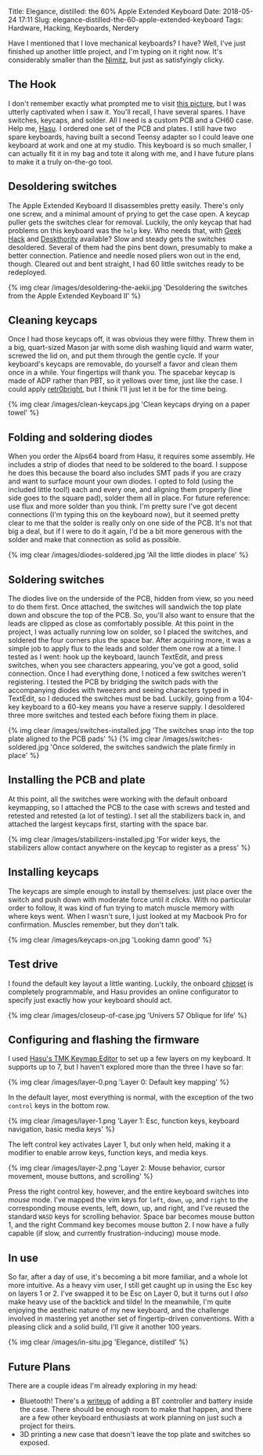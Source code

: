 Title: Elegance, distilled: the 60% Apple Extended Keyboard
Date: 2018-05-24 17:11
Slug: elegance-distilled-the-60-apple-extended-keyboard
Tags: Hardware, Hacking, Keyboards, Nerdery

Have I mentioned that I love mechanical keyboards? I have? Well, I've just
finished up another little project, and I'm typing on it right now. It's
considerably smaller than the [Nimitz](/blog/2014/12/16/nimitz-alive/), but
just as satisfyingly clicky.

The Hook
--------

I don't remember exactly what prompted me to visit
[this picture](https://imgur.com/gallery/N0n8I),
but I was utterly captivated when I saw it. You'll recall, I have several
spares. I have switches, keycaps, and solder. All I need is a custom PCB and a
CH60 case. Help me, [Hasu](https://geekhack.org/index.php?topic=69740.0). I
ordered one set of the PCB and plates. I still have two spare keyboards, having
built a second Teensy adapter so I could leave one keyboard at work and one at
my studio. This keyboard is so much smaller, I can actually fit it in my bag
and tote it along with me, and I have future plans to make it a truly on-the-go
tool.

Desoldering switches
--------------------

The Apple Extended Keyboard II disassembles pretty easily. There's only one
screw, and a minimal amount of prying to get the case open. A keycap puller
gets the switches clear for removal. Luckily, the only keycap that had problems
on this keyboard was the `help` key. Who needs that, with
[Geek Hack](https://geekhack.com/) and [Deskthority](https://deskthority.net/)
available? Slow and steady gets the switches desoldered. Several of them had
the pins bent down, presumably to make a better connection. Patience and needle
nosed pliers won out in the end, though. Cleared out and bent straight, I had
60 little switches ready to be redeployed.

{% img clear /images/desoldering-the-aekii.jpg 'Desoldering the switches from the Apple Extended Keyboard II' %}

Cleaning keycaps
----------------

Once I had those keycaps off, it was obvious they were filthy. Threw them in a
big, quart-sized Mason jar with some dish washing liquid and warm water,
screwed the lid on, and put them through the gentle cycle. If your keyboard's
keycaps are removable, do yourself a favor and clean them once in a while. Your
fingertips will thank you. The spacebar keycap is made of ADP rather than PBT,
so it yellows over time, just like the case. I could apply
[retr0bright](http://www.retr0bright.com/), but I think I'll just let it be for
the time being.

{% img clear /images/clean-keycaps.jpg 'Clean keycaps drying on a paper towel' %}

Folding and soldering diodes
----------------------------

When you order the Alps64 board from Hasu, it requires some assembly. He
includes a strip of diodes that need to be soldered to the board. I suppose he
does this because the board also includes SMT pads if you are crazy and want to
surface mount your own diodes. I opted to fold (using the included little
tool!) each and every one, and aligning them properly (line side goes to the
square pad), solder them all in place. For future reference: use flux and more
solder than you think. I'm pretty sure I've got decent connections (I'm typing
this on the keyboard now), but it seemed pretty clear to me that the solder is
really only on one side of the PCB. It's not that big a deal, but if I were to
do it again, I'd be a bit more generous with the solder and make that
connection as solid as possible.

{% img clear /images/diodes-soldered.jpg 'All the little diodes in place' %}

Soldering switches
------------------

The diodes live on the underside of the PCB, hidden from view, so you need to
do them first. Once attached, the switches will sandwich the top plate down and
obscure the top of the PCB. So, you'll also want to ensure that the leads are
clipped as close as comfortably possible. At this point in the project, I was
actually running low on solder, so I placed the switches, and soldered the four
corners plus the space bar. After acquiring more, it was a simple job to apply
flux to the leads and solder them one row at a time. I tested as I went: hook
up the keyboard, launch TextEdit, and press switches, when you see characters
appearing, you've got a good, solid connection. Once I had everything done, I
noticed a few switches weren't registering. I tested the PCB by bridging the
switch pads with the accompanying diodes with tweezers and seeing characters
typed in TextEdit, so I deduced the switches must be bad. Luckily, going from a
104-key keyboard to a 60-key means you have a reserve supply. I desoldered
three more switches and tested each before fixing them in place.

{% img clear /images/switches-installed.jpg 'The switches snap into the top plate aligned to the PCB pads' %}
{% img clear /images/switches-soldered.jpg 'Once soldered, the switches sandwich the plate firmly in place' %}

Installing the PCB and plate
----------------------------

At this point, all the switches were working with the default onboard
keymapping, so I attached the PCB to the case with screws and tested and
retested and retested (a lot of testing). I set all the stabilizers back in,
and attached the largest keycaps first, starting with the space bar.

{% img clear /images/stabilizers-installed.jpg 'For wider keys, the stabilizers allow contact anywhere on the keycap to register as a press' %}

Installing keycaps
------------------

The keycaps are simple enough to install by themselves: just place over the
switch and push down with moderate force until it _clicks_. With no particular
order to follow, it was kind of fun trying to match muscle memory with where
keys went. When I wasn't sure, I just looked at my Macbook Pro for
confirmation. Muscles remember, but they don't talk.

{% img clear /images/keycaps-on.jpg 'Looking damn good' %}

Test drive
----------

I found the default key layout a little wanting. Luckily, the onboard
[chipset](https://www.microchip.com/wwwproducts/en/ATmega32U2) is completely
programmable, and Hasu provides an online configurator to specify just exactly
how your keyboard should act.

{% img clear /images/closeup-of-case.jpg 'Univers 57 Oblique for life' %}

Configuring and flashing the firmware
-------------------------------------

I used
[Hasu's TMK Keymap Editor](http://www.tmk-kbd.com/tmk_keyboard/editor/unimap/?alps64)
to set up a few layers on my keyboard. It supports up to 7, but I haven't
explored more than the three I have so far:

{% img clear /images/layer-0.png 'Layer 0: Default key mapping' %}

In the default layer, most everything is normal, with the exception of the two
`control` keys in the bottom row.

{% img clear /images/layer-1.png 'Layer 1: Esc, function keys, keyboard navigation, basic media keys' %}

The left control key activates Layer 1, but only when held, making it a
modifier to enable arrow keys, function keys, and media keys.

{% img clear /images/layer-2.png 'Layer 2: Mouse behavior, cursor movement, mouse buttons, and scrolling' %} 

Press the right control key, however, and the entire keyboard switches into
_mouse_ mode. I've mapped the vim keys for `left`, `down`, `up`, and `right` to
the corresponding mouse events, left, down, up, and right, and I've reused the
standard `WASD` keys for scrolling behavior. Space bar becomes mouse button 1,
and the right Command key becomes mouse button 2. I now have a fully capable
(if slow, and currently frustration-inducing) mouse mode.

In use
------

So far, after a day of use, it's becoming a bit more familiar, and a whole lot
more intuitive. As a heavy vim user, I still get caught up in using the Esc key
on layers 1 or 2. I've swapped it to be Esc on Layer 0, but it turns out I
_also_ make heavy use of the backtick and tilde! In the meanwhile, I'm quite
enjoying the aestheic nature of my new keyboard, and the challenge involved in
mastering yet another set of fingertip-driven conventions. With a pleasing
click and a solid build, I'll give it another 100 years.

{% img clear /images/in-situ.jpg 'Elegance, distilled' %}

Future Plans
------------

There are a couple ideas I'm already exploring in my head:

  * Bluetooth! There's a [writeup](https://imgur.com/a/TJrMv) of adding a BT
    controller and battery inside the case. There should be enough room to make
    that happen, and there are a few other keyboard enthusiasts at work planning
    on just such a project for theirs.
  * 3D printing a new case that doesn't leave the top plate and switches so
    exposed.

